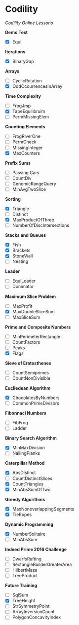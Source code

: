 # Codility
*Codility Online Lessons*

**Demo Test**
- [x] Equi

**Iterations**
- [x] BinaryGap 

**Arrays**
- [ ] CyclicRotation
- [x] OddOccurrencesInArray

**Time Complexity**
- [ ] FrogJmp
- [x] TapeEquilibruim
- [ ] PermMissingElem

**Counting Elements**
- [ ] FrogRiverOne
- [ ] PermCheck
- [ ] MissingInteger
- [x] MaxCounters

**Prefix Sums**
- [ ] Passing Cars
- [ ] CountDiv
- [ ] GenomicRangeQuery
- [ ] MinAvgTwoSlice

**Sorting**
- [x] Triangle
- [ ] Distinct
- [x] MaxProductOfThree
- [ ] NumberOfDiscIntersections

**Stacks and Queues**
- [x] Fish
- [x] Brackets
- [x] StoneWall
- [ ] Nesting

**Leader**
- [ ] EquiLeader
- [ ] Donimator

**Maximum Slice Problem**
- [ ] MaxProfit
- [x] MaxDoubleSliceSum
- [ ] MaxSliceSum

**Prime and Composite Numbers**
- [ ] MinPerimeterRectangle
- [ ] CountFactors
- [ ] Peaks
- [x] Flags

**Sieve of Eratosthenes**
- [ ] CountSemiprimes
- [ ] CountNonDivisible

**Eucliedean Algorithm**
- [x] ChocolatesByNumbers
- [ ] CommonPrimeDivisors

**Fibonnaci Numbers**
- [ ] FibFrog
- [ ] Ladder

**Binary Search Algorithm**
- [x] MinMaxDivision
- [ ] NailingPlanks

**Caterpillar Method**
- [x] AbsDistinct
- [ ] CountDistinctSlices
- [x] CountTriangles
- [x] MinAbsSumOfTwo

**Greedy Algorithms**
- [x] MaxNonoverlappingSegments
- [x] TieRopes

**Dynamic Programming**
- [x] NumberSolitaire
- [ ] MinAbsSum

**Indeed Prime 2016 Challenge**
- [ ] DwarfsRafting
- [ ] RectangleBuilderGreaterArea
- [ ] HilbertMaze
- [ ] TreeProduct

**Future Training**
- [ ] SqlSum
- [x] TreeHeight
- [ ] StrSymmetryPoint
- [ ] ArrayInversionCount
- [ ] PolygonConcavityIndex
